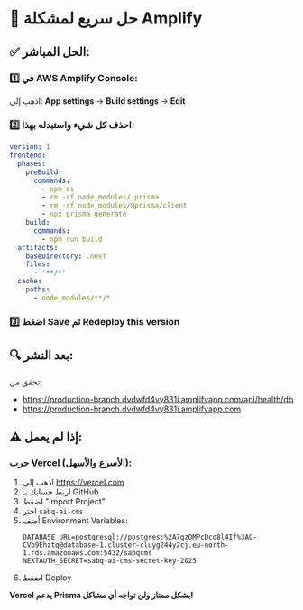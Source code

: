 # 🚨 حل سريع لمشكلة Amplify

## ✅ الحل المباشر:

### 1️⃣ في AWS Amplify Console:

اذهب إلى: **App settings** → **Build settings** → **Edit**

### 2️⃣ احذف كل شيء واستبدله بهذا:

```yaml
version: 1
frontend:
  phases:
    preBuild:
      commands:
        - npm ci
        - rm -rf node_modules/.prisma
        - rm -rf node_modules/@prisma/client
        - npx prisma generate
    build:
      commands:
        - npm run build
  artifacts:
    baseDirectory: .next
    files:
      - '**/*'
  cache:
    paths:
      - node_modules/**/*
```

### 3️⃣ اضغط **Save** ثم **Redeploy this version**

## 🔍 بعد النشر:

تحقق من:
- https://production-branch.dvdwfd4vy831i.amplifyapp.com/api/health/db
- https://production-branch.dvdwfd4vy831i.amplifyapp.com

## ⚠️ إذا لم يعمل:

### جرب Vercel (الأسرع والأسهل):

1. اذهب إلى https://vercel.com
2. اربط حسابك بـ GitHub
3. اضغط "Import Project"
4. اختر `sabq-ai-cms`
5. أضف Environment Variables:
   ```
   DATABASE_URL=postgresql://postgres:%2A7gzOMPcDco8l4If%3AO-CVb9Ehztq@database-1.cluster-cluyg244y2cj.eu-north-1.rds.amazonaws.com:5432/sabqcms
   NEXTAUTH_SECRET=sabq-ai-cms-secret-key-2025
   ```
6. اضغط Deploy

**Vercel يدعم Prisma بشكل ممتاز ولن تواجه أي مشاكل!**

